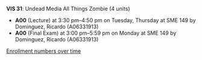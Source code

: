 **VIS 31**: Undead Media All Things Zombie (4 units)

- **A00** (Lecture) at 3:30 pm–4:50 pm on Tuesday, Thursday at SME 149 by Dominguez, Ricardo (A06331913)
- **A00** (Final Exam) at 3:00 pm–5:59 pm on Monday at SME 149 by Dominguez, Ricardo (A06331913)

[Enrollment numbers over time](./VIS31.tsv)
